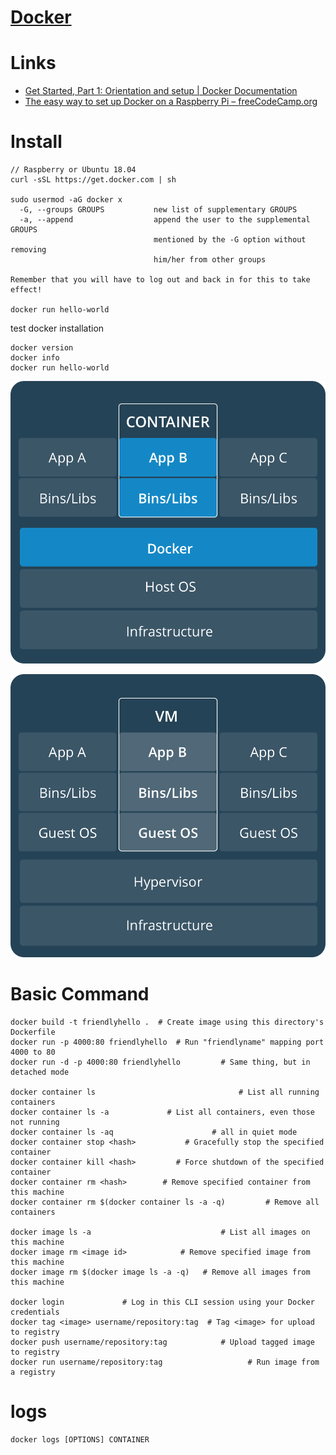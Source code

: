 # [Docker](https://www.docker.com/)

# Links

* [Get Started, Part 1: Orientation and setup | Docker Documentation](https://docs.docker.com/get-started/)
* [The easy way to set up Docker on a Raspberry Pi – freeCodeCamp.org](https://medium.freecodecamp.org/the-easy-way-to-set-up-docker-on-a-raspberry-pi-7d24ced073ef)

# Install

```
// Raspberry or Ubuntu 18.04
curl -sSL https://get.docker.com | sh

sudo usermod -aG docker x
  -G, --groups GROUPS           new list of supplementary GROUPS
  -a, --append                  append the user to the supplemental GROUPS
                                mentioned by the -G option without removing
                                him/her from other groups

Remember that you will have to log out and back in for this to take effect!

docker run hello-world
```



test docker installation

```
docker version
docker info
docker run hello-world
```
![Container](img/Container@2x.png)

![VM](img/VM@2x.png)

# Basic Command

```docker
docker build -t friendlyhello .  # Create image using this directory's Dockerfile
docker run -p 4000:80 friendlyhello  # Run "friendlyname" mapping port 4000 to 80
docker run -d -p 4000:80 friendlyhello         # Same thing, but in detached mode

docker container ls                                # List all running containers
docker container ls -a             # List all containers, even those not running
docker container ls -aq					     # all in quiet mode
docker container stop <hash>           # Gracefully stop the specified container
docker container kill <hash>         # Force shutdown of the specified container
docker container rm <hash>        # Remove specified container from this machine
docker container rm $(docker container ls -a -q)         # Remove all containers

docker image ls -a                             # List all images on this machine
docker image rm <image id>            # Remove specified image from this machine
docker image rm $(docker image ls -a -q)   # Remove all images from this machine

docker login             # Log in this CLI session using your Docker credentials
docker tag <image> username/repository:tag  # Tag <image> for upload to registry
docker push username/repository:tag            # Upload tagged image to registry
docker run username/repository:tag                   # Run image from a registry
```

# logs

```
docker logs [OPTIONS] CONTAINER
```
